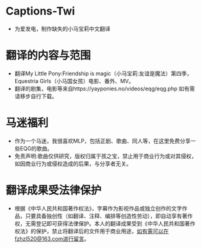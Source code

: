 # Captions-Twi
- 为爱发电，制作缺失的小马宝莉中文翻译
# 翻译的内容与范围
- 翻译My Little Pony:Friendship is magic（小马宝莉:友谊是魔法）第四季，Equestria Girls（小马国女孩）电影、番外、MV。
- 翻译的剧集，电影等来自https://yayponies.no/videos/eqg/eqg.php  如有需请移步自行下载。
# 马迷福利
- 作为一个马迷，我很喜欢MLP，包括正剧、歌曲、同人等，在这里免费分享一些EQG的歌曲。
- 免责声明:歌曲仅供研究，版权归属于孩之宝，禁止用于商业行为或对其侵权，如因商业行为或侵权造成的后果，与分享者无关。
# 翻译成果受法律保护
- 根据《中华人民共和国著作权法》，字幕作为影视作品或独立创作的文字作品，只要具备独创性（如翻译、注释、编排等创造性劳动），即自动享有著作权，无需登记即可获得法律保护。本人的翻译成果受到《中华人民共和国著作权法》的保护，禁止将翻译后的文件用于商业用途，如有需可以在fzhzl520@163.com进行留言。
